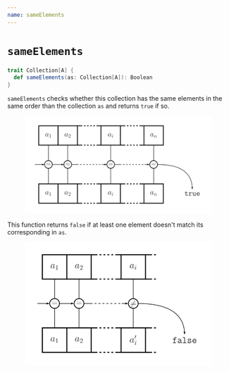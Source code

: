```yaml
---
name: sameElements
---
```


# `sameElements`

~~~ scala
trait Collection[A] {
  def sameElements(as: Collection[A]): Boolean
}
~~~

`sameElements` checks whether this collection has the same elements in the same order than the collection `as` and returns `true` if so.

<figure class="diagram">
  <img src="images/sameElements.svg" alt="sameElements function">
  <!-- <figcaption class="diagram-desc"></figcaption> -->
</figure>

This function returns `false` if at least one element doesn't match its corresponding in `as`.

<figure class="diagram">
  <img src="images/sameElements.2.svg" alt="sameElements function">
  <!-- <figcaption class="diagram-desc"></figcaption> -->
</figure>
